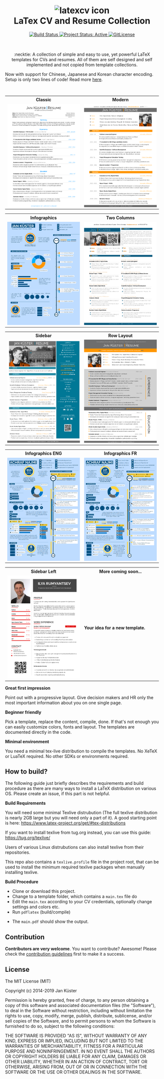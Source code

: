 <h1 align="center">
  <img alt="latexcv icon" src="./logo.svg" height="300px" />
  <br />
  LaTex CV and Resume Collection
</h1>

<div align="center">
  <a href="https://travis-ci.org/jankapunkt/latexcv" title="Build Status">
    <img src="https://travis-ci.org/jankapunkt/latexcv.svg?branch=master" alt="Build Status" />
  </a>
  <a href="http://www.repostatus.org/#active" title="Project Status: Active – The project has reached a stable, usable state and is being actively developed.">
    <img src="http://www.repostatus.org/badges/latest/active.svg" alt="Project Status: Active" />
  </a>
  <a href="https://gitlicense.com/license/jankapunkt/latexcv">
    <img src="https://gitlicense.com/badge/jankapunkt/latexcv" alt="GitLicense" />
  </a>	
</div>

<br />
<br />
<p align="center">
:necktie: A collection of simple and easy to use, yet powerful LaTeX templates for CVs and resumes. All of them are self designed and self implemented and not copied from template collections.
</p>
<p>
Now with support for Chinese, Japanese and Korean character encoding. Setup is only two lines of code! Read more <a href="docs/cjk/README.md">here</a>.
</p>	
<br />

<div align="center">
<table width="100%" margin-left="auto" margin-right="auto">
	<tr>
		<th>Classic</th>
		<th>Modern</th>
	</tr>
	<tr>
		<td width="50%">
			<img src="docs/media/classic.png" 
				alt="Classic CV example preview" />
		</td>
		<td width="50%">
			<img src="docs/media/modern.png" 
				alt="Modern CV example preview" />
		</td>
	</tr>
</table>

<table width="100%" margin-left="auto" margin-right="auto">
	<tr>
		<th>Infographics</th>
		<th>Two Columns</th>
	</tr>
	<tr>
		<td width="50%">
			<img src="docs/media/infographics.png" 
				alt="Infographics CV example preview" />
		</td>
		<td width="50%">
			<img src="docs/media/two_column.png" 
				alt="Two Column CV example preview" />
		</td>
	</tr>
</table>

<table>
    <tr>
       	<th>Sidebar</th>
       	<th>Row Layout</th>
    </tr>
    	<tr>	
    		<td width="50%">
    			<img src="docs/media/sidebar.png" 
    				alt="Sidebar CV example preview" />
    		</td>
    		<td width="50%">
    		    <img src="docs/media/rows.png"
    		    alt="Row-Layout CV example preview" />
            </td>    	
    	</tr>
</table>

<table width="100%" margin-left="auto" margin-right="auto">
  <tr>
    <th>Infographics ENG</th>
    <th>Infographics FR</th>
  </tr>
  <tr>
    <td width="50%">
      <img src="infographics_eng/media/infographics_eng.png" 
        alt="Infographics CV example preview" />
    </td>
    <td width="50%">
      <img src="infographics_fr/media/infographics_fr.png" 
        alt="Infographics CV example preview" />
    </td>
  </tr>
</table>
</div>

<table>
    <tr>
       	<th>Sidebar Left</th>
       	<th>More coming soon...</th>
    </tr>
    	<tr>	
    		<td width="50%">
    			<img src="docs/media/sidebarleft.png"
    				alt="Left sidebar CV example preview" />
    		</td>
    		<td width="50%">
    			<h4>Your idea for a new template.</h4>
            </td>    	
    	</tr>
</table>
</div>

**Great first impression**

Point out with a progressive layout. Give decision makers and HR only the most important information about you on one single page.

**Beginner friendly**

Pick a template, replace the content, compile, done. If that's not enough you can easily customize colors, fonts and layout. The templates are documented directly in the code. 

**Minimal environment**

You need a minimal tex-live distribution to compile the templates. No XeTeX or LuaTeX required. No other SDKs or environments required.

## How to build?

The following guide just briefly describes the requirements and build procedure as there are many ways to install a LaTeX distribution on various OS. Please create an issue, if this part is not helpful.

**Build Requirements**

You will need some minimal Texlive distrubution (The full texlive distribution is nearly 2GB large but you will need only a part of it). A good starting point is here: https://www.latex-project.org/get/#tex-distributions

If you want to install texlive from tug.org instead, you can use this guide: https://tug.org/texlive/

Users of various Linux distrubutions can also install texlive from their repositories.

This repo also contains a `texlive.profile` file in the project root, that can be used to install the minimum required texlive packages when manually installing texlive.


**Build Procedure**


 * Clone or download this project. 
 * Change to a template folder, which contains a `main.tex` file do
 * Edit the `main.tex` according to your CV credentials, optionally change settings and colors etc.
 * Run `pdflatex` (build/compile) 
 - The `main.pdf` should show the output.


## Contribution

**Contributors are very welcome**. You want to contribute? Awesome! Please check the [contribution guidelines](https://github.com/jankapunkt/latexcv/blob/master/CONTRIBUTING.md) first to make it a success.


## License

The MIT License (MIT)

Copyright (c) 2014-2019 Jan Küster

Permission is hereby granted, free of charge, to any person obtaining a copy
of this software and associated documentation files (the "Software"), to deal
in the Software without restriction, including without limitation the rights
to use, copy, modify, merge, publish, distribute, sublicense, and/or sell
copies of the Software, and to permit persons to whom the Software is
furnished to do so, subject to the following conditions:
	
THE SOFTWARE IS PROVIDED "AS IS", WITHOUT WARRANTY OF ANY KIND, EXPRESS OR
IMPLIED, INCLUDING BUT NOT LIMITED TO THE WARRANTIES OF MERCHANTABILITY,
FITNESS FOR A PARTICULAR PURPOSE AND NONINFRINGEMENT. IN NO EVENT SHALL THE
AUTHORS OR COPYRIGHT HOLDERS BE LIABLE FOR ANY CLAIM, DAMAGES OR OTHER
LIABILITY, WHETHER IN AN ACTION OF CONTRACT, TORT OR OTHERWISE, ARISING FROM,
OUT OF OR IN CONNECTION WITH THE SOFTWARE OR THE USE OR OTHER DEALINGS IN
THE SOFTWARE.

